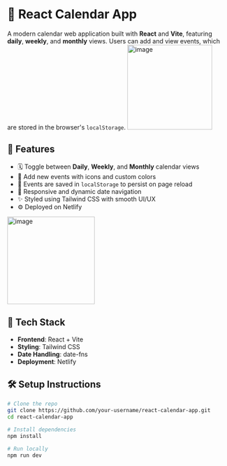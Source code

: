 # 📅 React Calendar App

A modern calendar web application built with **React** and **Vite**, featuring **daily**, **weekly**, and **monthly** views. Users can add and view events, which are stored in the browser's `localStorage`.
<img width="194" alt="image" src="https://github.com/user-attachments/assets/64e919e2-4292-475f-ab96-8e4236eac4bf" />

## 🚀 Features

- 🗓️ Toggle between **Daily**, **Weekly**, and **Monthly** calendar views
- 📝 Add new events with icons and custom colors
- 💾 Events are saved in `localStorage` to persist on page reload
- 🔄 Responsive and dynamic date navigation
- ✨ Styled using Tailwind CSS with smooth UI/UX
- ⚙️ Deployed on Netlify
<img width="200" alt="image" src="https://github.com/user-attachments/assets/b84d0a9c-0a47-422d-9ac7-050abbb7673a" />

## 🧩 Tech Stack

- **Frontend**: React + Vite
- **Styling**: Tailwind CSS
- **Date Handling**: date-fns
- **Deployment**: Netlify

## 🛠️ Setup Instructions

```bash
# Clone the repo
git clone https://github.com/your-username/react-calendar-app.git
cd react-calendar-app

# Install dependencies
npm install

# Run locally
npm run dev
